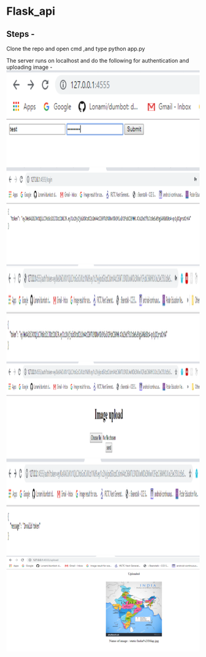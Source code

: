 # Flask_api  
## Steps -  
Clone the repo and open cmd ,and type python app.py
  
  The server runs on localhost and do the following for authentication and uploading image -   
  <img src="images/1st.PNG" width="750" height = "250" title="hover text">  
  <img src="images/2.PNG" width="750" height = "250" title="hover text">  
  <img src="images/3.PNG" width="750" height = "250" title="hover text">  
  <img src="images/4.PNG" width="750" height = "250" title="hover text">  
  <img src="images/5.PNG" width="750" height = "250" title="hover text">  
  <img src="images/6.PNG" width="750" height = "250" title="hover text">  
  
